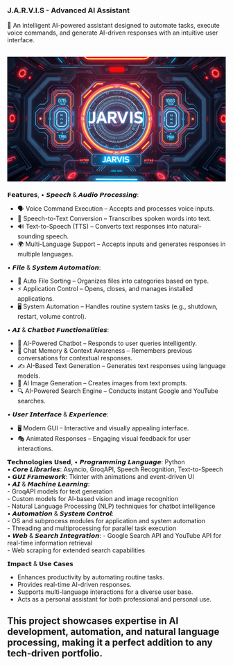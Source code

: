 
### **J.A.R.V.I.S - Advanced AI Assistant**  
🚀 An intelligent AI-powered assistant designed to automate tasks, execute voice commands, and generate AI-driven responses with an intuitive user interface.  

![JARVIS - AI Assistant](assets/banner.jpg)
---
𝗙𝗲𝗮𝘁𝘂𝗿𝗲𝘀,
•  𝙎𝙥𝙚𝙚𝙘𝙝 & 𝘼𝙪𝙙𝙞𝙤 𝙋𝙧𝙤𝙘𝙚𝙨𝙨𝙞𝙣𝙜:
- 🗣️ Voice Command Execution – Accepts and processes voice inputs.
- 📝 Speech-to-Text Conversion – Transcribes spoken words into text.
- 🔊 Text-to-Speech (TTS) – Converts text responses into natural-sounding speech.
- 🌍 Multi-Language Support – Accepts inputs and generates responses in multiple languages.

• 𝙁𝙞𝙡𝙚 & 𝙎𝙮𝙨𝙩𝙚𝙢 𝘼𝙪𝙩𝙤𝙢𝙖𝙩𝙞𝙤𝙣:
- 📁 Auto File Sorting – Organizes files into categories based on type.
- ⚡ Application Control – Opens, closes, and manages installed applications.
- 🖥️ System Automation – Handles routine system tasks (e.g., shutdown, restart, volume control).

• 𝘼𝙄 & 𝘾𝙝𝙖𝙩𝙗𝙤𝙩 𝙁𝙪𝙣𝙘𝙩𝙞𝙤𝙣𝙖𝙡𝙞𝙩𝙞𝙚𝙨:
- 💬 AI-Powered Chatbot – Responds to user queries intelligently.
- 🧠 Chat Memory & Context Awareness – Remembers previous conversations for contextual responses.
- ✍️ AI-Based Text Generation – Generates text responses using language models.
- 🎨 AI Image Generation – Creates images from text prompts.
- 🔍 AI-Powered Search Engine – Conducts instant Google and YouTube searches.

• 𝙐𝙨𝙚𝙧 𝙄𝙣𝙩𝙚𝙧𝙛𝙖𝙘𝙚 & 𝙀𝙭𝙥𝙚𝙧𝙞𝙚𝙣𝙘𝙚:
- 🖥️ Modern GUI – Interactive and visually appealing interface.
- 🎭 Animated Responses – Engaging visual feedback for user interactions.

𝗧𝗲𝗰𝗵𝗻𝗼𝗹𝗼𝗴𝗶𝗲𝘀 𝗨𝘀𝗲𝗱,
• 𝙋𝙧𝙤𝙜𝙧𝙖𝙢𝙢𝙞𝙣𝙜 𝙇𝙖𝙣𝙜𝙪𝙖𝙜𝙚: Python <br>
• 𝘾𝙤𝙧𝙚 𝙇𝙞𝙗𝙧𝙖𝙧𝙞𝙚𝙨: Asyncio, GroqAPI, Speech Recognition, Text-to-Speech<br>
• 𝙂𝙐𝙄 𝙁𝙧𝙖𝙢𝙚𝙬𝙤𝙧𝙠: Tkinter with animations and event-driven UI<br>
• 𝘼𝙄 & 𝙈𝙖𝙘𝙝𝙞𝙣𝙚 𝙇𝙚𝙖𝙧𝙣𝙞𝙣𝙜:<br>
       - GroqAPI models for text generation<br>
       - Custom models for AI-based vision and image recognition<br>
       - Natural Language Processing (NLP) techniques for chatbot intelligence<br>
• 𝘼𝙪𝙩𝙤𝙢𝙖𝙩𝙞𝙤𝙣 & 𝙎𝙮𝙨𝙩𝙚𝙢 𝘾𝙤𝙣𝙩𝙧𝙤𝙡:<br>
       - OS and subprocess modules for application and system automation<br>
       - Threading and multiprocessing for parallel task execution<br>
• 𝙒𝙚𝙗 & 𝙎𝙚𝙖𝙧𝙘𝙝 𝙄𝙣𝙩𝙚𝙜𝙧𝙖𝙩𝙞𝙤𝙣:
       - Google Search API and YouTube API for real-time information  retrieval<br>
       - Web scraping for extended search capabilities<br>

𝗜𝗺𝗽𝗮𝗰𝘁 & 𝗨𝘀𝗲 𝗖𝗮𝘀𝗲𝘀
- Enhances productivity by automating routine tasks.<br>
- Provides real-time AI-driven responses.<br>
- Supports multi-language interactions for a diverse user base.<br>
- Acts as a personal assistant for both professional and personal use.<br>

This project showcases expertise in AI development, automation, and natural language processing, making it a perfect addition to any tech-driven portfolio.
---
